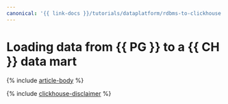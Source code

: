 ```yaml
---
canonical: '{{ link-docs }}/tutorials/dataplatform/rdbms-to-clickhouse'
---
```


# Loading data from {{ PG }} to a {{ CH }} data mart


{% include [article-body](../../_tutorials/dataplatform/rdbms-to-clickhouse.md) %}

{% include [clickhouse-disclaimer](../../_includes/clickhouse-disclaimer.md) %}
